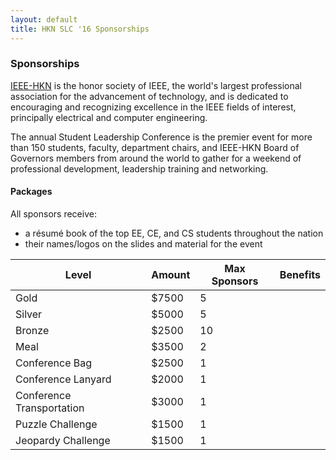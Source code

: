 ```yaml
---
layout: default
title: HKN SLC '16 Sponsorships
---
```


### Sponsorships
[IEEE-HKN](http://hkn.org/) is the honor society of IEEE, the world's largest professional association for the advancement of technology, and is dedicated to encouraging and recognizing excellence in the IEEE fields of interest, principally electrical and computer engineering.  
 
The annual Student Leadership Conference is the premier event for more than 150 students, faculty, department chairs, and IEEE-HKN Board of Governors members from around the world to gather for a weekend of professional development, leadership training and networking.

#### Packages
All sponsors receive:
 - a résumé book of the top EE, CE, and CS students throughout the nation
 - their names/logos on the slides and material for the event
 
| Level                     | Amount | Max Sponsors | Benefits                                |
|---------------------------|--------|--------------|-----------------------------------------|
| Gold                      | $7500  | 5            |                                         |
| Silver                    | $5000  | 5            |                                         |
| Bronze                    | $2500  | 10           |                                         |
| Meal                      | $3500  | 2            |                                         |
| Conference Bag            | $2500  | 1            |                                         |
| Conference Lanyard        | $2000  | 1            |                                         |
| Conference Transportation | $3000  | 1            |                                         |
| Puzzle Challenge          | $1500  | 1            |   |
| Jeopardy Challenge        | $1500  | 1            |   |
